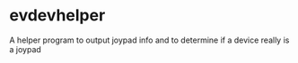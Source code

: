 evdevhelper
===========

A helper program to output joypad info and to determine if a device really is a joypad